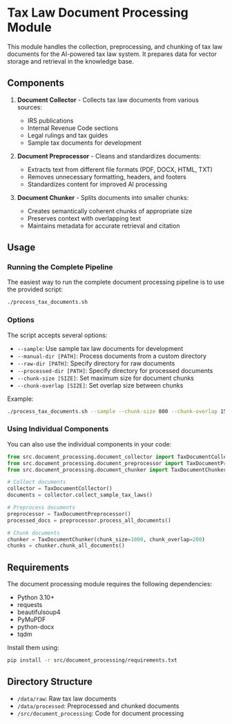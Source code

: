 # Tax Law Document Processing Module

This module handles the collection, preprocessing, and chunking of tax law documents for the AI-powered tax law system. It prepares data for vector storage and retrieval in the knowledge base.

## Components

1. **Document Collector** - Collects tax law documents from various sources:
   - IRS publications
   - Internal Revenue Code sections
   - Legal rulings and tax guides
   - Sample tax documents for development

2. **Document Preprocessor** - Cleans and standardizes documents:
   - Extracts text from different file formats (PDF, DOCX, HTML, TXT)
   - Removes unnecessary formatting, headers, and footers
   - Standardizes content for improved AI processing

3. **Document Chunker** - Splits documents into smaller chunks:
   - Creates semantically coherent chunks of appropriate size
   - Preserves context with overlapping text
   - Maintains metadata for accurate retrieval and citation

## Usage

### Running the Complete Pipeline

The easiest way to run the complete document processing pipeline is to use the provided script:

```bash
./process_tax_documents.sh
```

### Options

The script accepts several options:

- `--sample`: Use sample tax law documents for development
- `--manual-dir [PATH]`: Process documents from a custom directory
- `--raw-dir [PATH]`: Specify directory for raw documents
- `--processed-dir [PATH]`: Specify directory for processed documents
- `--chunk-size [SIZE]`: Set maximum size for document chunks
- `--chunk-overlap [SIZE]`: Set overlap size between chunks

Example:

```bash
./process_tax_documents.sh --sample --chunk-size 800 --chunk-overlap 150
```

### Using Individual Components

You can also use the individual components in your code:

```python
from src.document_processing.document_collector import TaxDocumentCollector
from src.document_processing.document_preprocessor import TaxDocumentPreprocessor
from src.document_processing.document_chunker import TaxDocumentChunker

# Collect documents
collector = TaxDocumentCollector()
documents = collector.collect_sample_tax_laws()

# Preprocess documents
preprocessor = TaxDocumentPreprocessor()
processed_docs = preprocessor.process_all_documents()

# Chunk documents
chunker = TaxDocumentChunker(chunk_size=1000, chunk_overlap=200)
chunks = chunker.chunk_all_documents()
```

## Requirements

The document processing module requires the following dependencies:

- Python 3.10+
- requests
- beautifulsoup4
- PyMuPDF
- python-docx
- tqdm

Install them using:

```bash
pip install -r src/document_processing/requirements.txt
```

## Directory Structure

- `/data/raw`: Raw tax law documents
- `/data/processed`: Preprocessed and chunked documents
- `/src/document_processing`: Code for document processing
